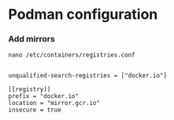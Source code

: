# Podman configuration

### Add mirrors

```text
nano /etc/containers/registries.conf


unqualified-search-registries = ["docker.io"]

[[registry]]
prefix = "docker.io"
location = "mirror.gcr.io"
insecure = true

```
